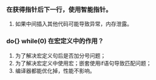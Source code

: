 
### 在获得指针后下一行，使用智能指针。

1. 如果中间插入其他代码可能导致异常，内存泄露。

### do{} while(0) 在宏定义中的作用？

1. 为了解决宏定义句后是否加分号问题；  
2. 为了解决宏定义中使用宏；嵌套使用if语句导致匹配问题；
3. 编译器都能优化掉，性能不影响。
